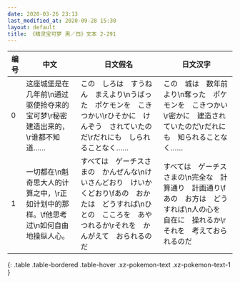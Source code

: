 ```yaml
---
date: 2020-03-26 23:13
last_modified_at: 2020-09-28 15:30
layout: default
title: 《精灵宝可梦 黑／白》文本 2-291
---
```

| 编号 | 中文 | 日文假名 | 日文汉字 |
| ---- | ---- | ---- | --- |
| 0 | 这座城堡是在几年前\n通过驱使抢夺来的宝可梦\r秘密建造出来的，\r谁都不知道…… | この　しろは　すうねん　まえより\nうばった　ポケモンを　こきつかい\rひそかに　けんぞう　されていたのだ\rだれにも　しられることなく…… | この　城は　数年前より\n奪った　ポケモンを　こきつかい\r密かに　建造されていたのだ\rだれにも　知られることなく…… |
| 1 | 一切都在\n魁奇思大人的计算之中，\r正如计划中的那样。\f他思考过\n如何自由地操纵人心。 | すべては　ゲーチスさまの　かんぜんな\nけいさんどおり　けいかくどおり\fあの　おかたは　どうすれば\nひとの　こころを　あやつれるか\rそれを　かんがえて　おられるのだ | すべては　ゲーチスさまの\n完全な　計算通り　計画通り\fあの　お方は　どうすれば\n人の心を　自在に　操れるか\rそれを　考えておられるのだ |
{: .table .table-bordered .table-hover .xz-pokemon-text .xz-pokemon-text-1 }